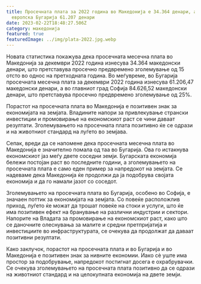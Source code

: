 ```yaml
---
title: Просечната плата за 2022 година во Македонија е 34.364 денари, а во
  европска Бугарија 61.207 денари
date: 2023-02-22T18:48:27.506Z
category: македонија
featured: true
featuredImage: ../img/plata-2022.jpg.webp
---
```


Новата статистика покажува дека просечната месечна плата во Македонија за декември 2022 година изнесува 34.364 македонски денари, што претставува просечно предвремено зголемување од 15 отсто во однос на претходната година. Во меѓувреме, во Бугарија просечната месечна плата за декември 2022 година изнесува 61.206,47 македонски денари, а во главниот град Софија 84.626,52 македонски денари, што претставува просечно предвремено зголемување од 25%.

Порастот на просечната плата во Македонија е позитивен знак за економијата на земјата. Владините напори за привлекување странски инвестиции и промовирање на економскиот раст се чини даваат резултати. Зголемувањето на просечната плата позитивно ќе се одрази и на животниот стандард на луѓето во земјава.

Сепак, вреди да се напомене дека просечната месечна плата во Македонија е значително помала од таа во Бугарија. Ова го истакнува економскиот јаз меѓу двете соседни земји. Бугарската економија бележи постојан раст во последните години, а зголемувањето на просечната плата е само еден пример за напредокот на земјата. Се надеваме дека Македонија ќе продолжи да ја подобрува својата економија и да го намали јазот со соседот.

Зголемувањето на просечната плата во Бугарија, особено во Софија, е значаен поттик за економијата на земјата. Со повеќе расположлив приход, луѓето ќе можат да трошат повеќе на стоки и услуги, што ќе има позитивен ефект на бранување на различни индустрии и сектори. Напорите на Владата за промовирање на економскиот раст, како што се даночните олеснувања за малите и средни претпријатија и инвестициите во инфраструктурата, се очекува да продолжат да даваат позитивни резултати.

Како заклучок, порастот на просечната плата и во Бугарија и во Македонија е позитивен знак за нивните економии. Иако сè уште има простор за подобрување, напредокот постигнат досега е охрабрувачки. Се очекува зголемувањето на просечната плата позитивно да се одрази на животниот стандард и на целокупната економија на двете земји.
